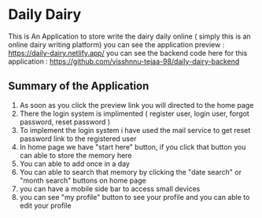 # Daily Dairy

This is An Application to store write the dairy daily online ( simply this is an online dairy writing platform)
you can see the application preview : https://daily-dairy.netlify.app/
you can see the backend code here for this application : https://github.com/visshnnu-tejaa-98/daily-dairy-backend


## Summary of the Application
1. As soon as you click the preview link you will directed to the home page
2. There the login system is implimented ( register user, login user, forgot password, reset password )
3. To implement the login system i have used the mail service to get reset password link to the registered user
4. In home page we have "start here" button, if you click that button you can able to store the memory here
5. You can able to add once in a day
6. You can able to search that memory by clicking the "date search" or "month search" buttons on home page
7. you can have a mobile side bar to access small devices
8. you can see "my profile" button to see your profile and you can able to edit your profile

